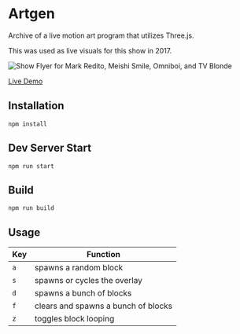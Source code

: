 # Artgen

Archive of a live motion art program that utilizes Three.js. 

This was used as live visuals for this show in 2017.

![Show Flyer for Mark Redito, Meishi Smile, Omniboi, and TV Blonde](https://thumbs.gfycat.com/CleverFatalAustralianfreshwatercrocodile-max-1mb.gif)

[Live Demo](https://artgen.jep.dev)

## Installation

```
npm install
```

## Dev Server Start

```
npm run start
```

## Build

```
npm run build
```

## Usage

| Key | Function
| --- | --- |
| `a` | spawns a random block |
| `s` | spawns or cycles the overlay |
| `d` | spawns a bunch of blocks |
| `f` | clears and spawns a bunch of blocks |
| `z` | toggles block looping |
